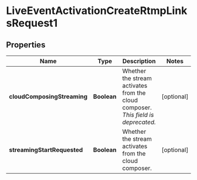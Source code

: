 

# LiveEventActivationCreateRtmpLinksRequest1


## Properties

| Name | Type | Description | Notes |
|------------ | ------------- | ------------- | -------------|
|**cloudComposingStreaming** | **Boolean** | Whether the stream activates from the cloud composer. _This field is deprecated._ |  [optional] |
|**streamingStartRequested** | **Boolean** | Whether the stream activates from the cloud composer. |  [optional] |



